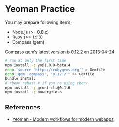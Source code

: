# Yeoman Practice

You may prepare following items;

* Node.js (&gt;= 0.8.x)
* Ruby (&gt;= 1.9.3)
* Compass (gem)

Compass gem's latest version is 0.12.2 on 2013-04-24

```sh
# run at only the first time
npm install -g yo@1.0.0-beta.4
echo "source 'https://rubygems.org'" > Gemfile
echo "gem 'compass', '0.12.2'" >> Gemfile
bundle install
# rbenv rehash # if you're using rbenv
npm install -g grunt-cli@0.1.6
npm install -g bower@0.8.6
```

## References

* [Yeoman - Modern workflows for modern webapps](http://yeoman.io/)
